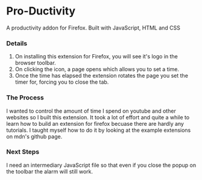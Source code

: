 # Pro-Ductivity
A productivity addon for Firefox.
Built with JavaScript, HTML and CSS

### Details
1. On installing this extension for Firefox, you will see it's logo in the browser toolbar.
2. On clicking the icon, a page opens which allows you to set a time.
3. Once the time has elapsed the extension rotates the page you set the timer for, forcing you to close the tab.

### The Process
I wanted to control the amount of time I spend on youtube and other websites so I built this extension. It took a lot of effort and quite a while to learn how to build an extension for firefox becuase there are hardly any tutorials. I taught myself how to do it by looking at the example extensions on mdn's github page.

### Next Steps
I need an intermediary JavaScript file so that even if you close the popup on the toolbar the alarm will still work.
